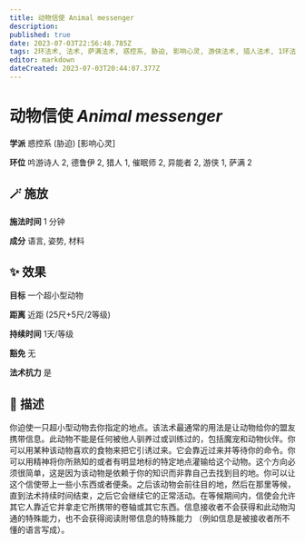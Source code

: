 ```yaml
---
title: 动物信使 Animal messenger
description: 
published: true
date: 2023-07-03T22:56:48.785Z
tags: 2环法术, 法术, 萨满法术, 惑控系, 胁迫, 影响心灵, 游侠法术, 猎人法术, 1环法术, 吟游诗人法术, 德鲁伊法术, 异能者法术, 催眠师法术
editor: markdown
dateCreated: 2023-07-03T20:44:07.377Z
---
```


# **动物信使** *Animal messenger*

**学派** 惑控系 (胁迫) \[影响心灵\] 

**环位** 吟游诗人 2, 德鲁伊 2, 猎人 1, 催眠师 2, 异能者 2, 游侠 1, 萨满 2

## 🪄 施放

**施法时间** 1 分钟

**成分** 语言, 姿势, 材料

## ✨ 效果 

**目标** 一个超小型动物 

**距离** 近距 (25尺+5尺/2等级)  

**持续时间** 1天/等级 

**豁免** 无

**法术抗力** 是

## 📖 描述

你迫使一只超小型动物去你指定的地点。该法术最通常的用法是让动物给你的盟友携带信息。此动物不能是任何被他人驯养过或训练过的，包括魔宠和动物伙伴。你可以用某种该动物喜欢的食物来把它引诱过来。它会靠近过来并等待你的命令。你可以用精神将你所熟知的或者有明显地标的特定地点灌输给这个动物。这个方向必须很简单，这是因为该动物是依赖于你的知识而非靠自己去找到目的地。你可以让这个信使带上一些小东西或者便条。之后该动物会前往目的地，然后在那里等候，直到法术持续时间结束，之后它会继续它的正常活动。在等候期间内，信使会允许其它人靠近它并拿走它所携带的卷轴或其它东西。信息接收者不会获得和此动物沟通的特殊能力，也不会获得阅读附带信息的特殊能力 （例如信息是被接收者所不懂的语言写成）。
    